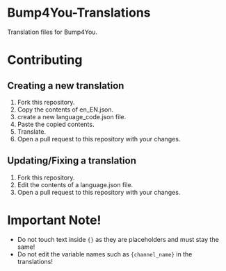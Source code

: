 # Bump4You-Translations
Translation files for Bump4You.

# Contributing
## Creating a new translation
1. Fork this repository.
2. Copy the contents of en_EN.json.
3. create a new language_code.json file.
4. Paste the copied contents.
5. Translate.
6. Open a pull request to this repository with your changes.
## Updating/Fixing a translation
1. Fork this repository.
2. Edit the contents of a language.json file.
3. Open a pull request to this repository with your changes.

# Important Note!
- Do not touch text inside `{}` as they are placeholders and must stay the same!
- Do not edit the variable names such as `{channel_name}` in the translations!
